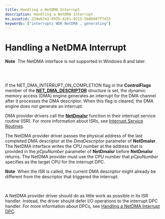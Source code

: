 ```yaml
---
title: Handling a NetDMA Interrupt
description: Handling a NetDMA Interrupt
ms.assetid: 239eb7e3-9935-4281-9215-5b0b987f7d33
keywords: ["interrupts WDK NetDMA , generating"]
---
```


# Handling a NetDMA Interrupt


**Note**  The NetDMA interface is not supported in Windows 8 and later.

 

## <a href="" id="ddk-handling-a-netdma-interrupt-ng"></a>


If the NET\_DMA\_INTERRUPT\_ON\_COMPLETION flag in the **ControlFlags** member of the [**NET\_DMA\_DESCRIPTOR**](https://msdn.microsoft.com/library/windows/hardware/ff568734) structure is set, the dynamic memory access (DMA) engine generates an interrupt for the DMA channel after it processes the DMA descriptor. When this flag is cleared, the DMA engine does not generate an interrupt.

DMA provider drivers call the [**NetDmaIsr**](https://msdn.microsoft.com/library/windows/hardware/ff568331) function in their interrupt service routine (ISR). For more information about ISRs, see [Interrupt Service Routines](https://msdn.microsoft.com/library/windows/hardware/ff547974).

The NetDMA provider driver passes the physical address of the last completed DMA descriptor at the *DmaDescriptor* parameter of **NetDmaIsr**. The NetDMA interface writes the CPU number at the address that is provided in the *pCpuNumber* parameter of **NetDmaIsr** before **NetDmaIsr** returns. The NetDMA provider must use the CPU number that *pCpuNumber* specifies as the target CPU for the interrupt DPC.

**Note**  When the ISR is called, the current DMA descriptor might already be different from the descriptor that triggered the interrupt.

 

A NetDMA provider driver should do as little work as possible in its ISR handler. Instead, the driver should defer I/O operations to the interrupt DPC handler. For more information about DPCs, see [Handling a NetDMA Interrupt DPC](handling-a-netdma-interrupt-dpc.md).

 

 





